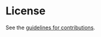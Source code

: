 # License

See the
[guidelines for contributions](https://github.com/rohanmahy/mls-sd-cwt-credential/blob/main/CONTRIBUTING.md).
